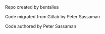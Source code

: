 Repo created by bentallea

Code migrated from Gitlab by Peter Sassaman

Code authored by Peter Sassaman
